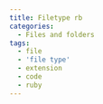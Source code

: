 ```yaml
---
title: Filetype rb
categories:
  - Files and folders
tags:
  - file
  - 'file type'
  - extension
  - code
  - ruby
---
```

